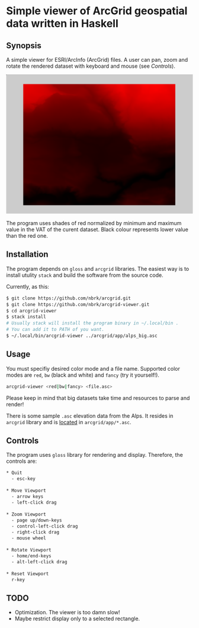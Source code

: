 # Simple viewer of ArcGrid geospatial data written in Haskell

## Synopsis
A simple viewer for ESRI/ArcInfo (ArcGrid) files. A user can pan, zoom and
rotate the rendered dataset with keyboard and mouse (see _Controls_).


![alt text](https://github.com/nbrk/arcgrid-viewer/blob/master/doc/scr_alps.png "Screenshot")


The program uses shades of red normalized by minimum and maximum value in the
VAT of the curent dataset. Black colour represents lower value than the red one.

## Installation
The program depends on `gloss` and `arcgrid` libraries. The easiest way is to
install utulity `stack` and build the software from the source code.

Currently, as this:

``` sh
$ git clone https://github.com/nbrk/arcgrid.git
$ git clone https://github.com/nbrk/arcgrid-viewer.git
$ cd arcgrid-viewer
$ stack install
# Usually stack will install the program binary in ~/.local/bin .
# You can add it to PATH of you want.
$ ~/.local/bin/arcgrid-viewer ../arcgrid/app/alps_big.asc
```

## Usage
You must specifiy desired color mode and a file name. Supported color modes are
`red`, `bw` (black and white) and `fancy` (try it yourself!).

``` sh
arcgrid-viewer <red|bw|fancy> <file.asc>
```

Please keep in mind that big datasets take time and resources to parse and render!

There is some sample `.asc` elevation data from the Alps. It resides in `arcgrid`
library and is [located](https://github.com/nbrk/arcgrid/tree/master/app) in `arcgrid/app/*.asc`.

## Controls
The program uses `gloss` library for rendering and display. Therefore, the
controls are:

```
* Quit
  - esc-key

* Move Viewport
  - arrow keys
  - left-click drag

* Zoom Viewport
  - page up/down-keys
  - control-left-click drag
  - right-click drag
  - mouse wheel

* Rotate Viewport
  - home/end-keys
  - alt-left-click drag

* Reset Viewport
  r-key
```

## TODO
- Optimization. The viewer is too damn slow!
- Maybe restrict display only to a selected rectangle.
